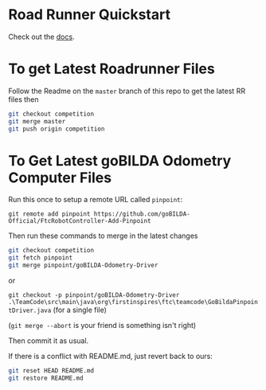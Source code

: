 # Road Runner Quickstart

Check out the [docs](https://rr.brott.dev/docs/v1-0/tuning/).

# To get Latest Roadrunner Files

Follow the Readme on the `master` branch of this repo to get the latest RR files then
```bash
git checkout competition
git merge master
git push origin competition
```

# To Get Latest goBILDA Odometry Computer Files

Run this once to setup a remote URL called `pinpoint`:

`git remote add pinpoint https://github.com/goBILDA-Official/FtcRobotController-Add-Pinpoint`

Then run these commands to merge in the latest changes
```bash
git checkout competition
git fetch pinpoint
git merge pinpoint/goBILDA-Odometry-Driver
```

or

`git checkout -p pinpoint/goBILDA-Odometry-Driver .\TeamCode\src\main\java\org\firstinspires\ftc\teamcode\GoBildaPinpointDriver.java` (for a single file)

(`git merge --abort` is your friend is something isn't right)

Then commit it as usual.

If there is a conflict with README.md, just revert back to ours:
```bash
git reset HEAD README.md
git restore README.md
```